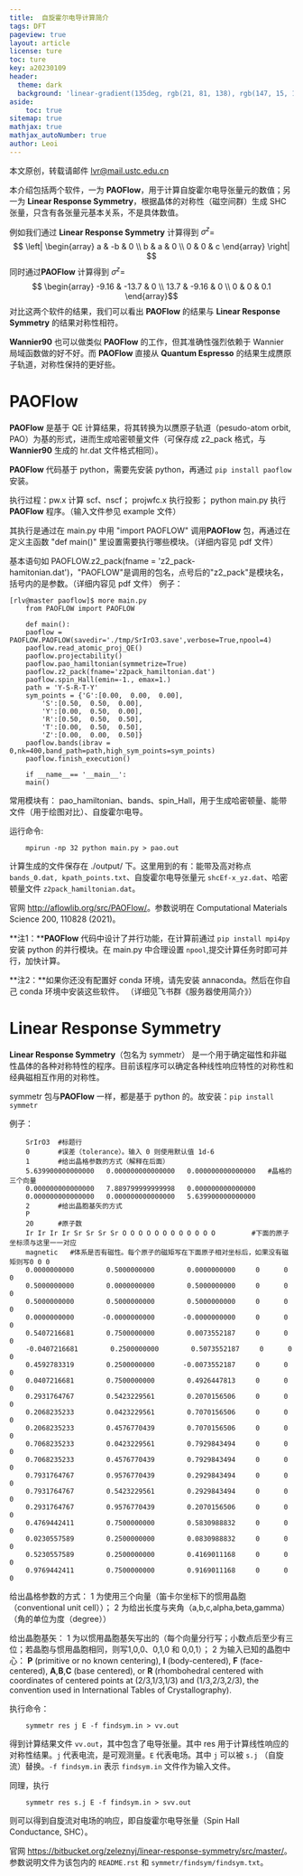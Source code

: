 ```yaml
---
title:  自旋霍尔电导计算简介
tags: DFT
pageview: true
layout: article
license: ture
toc: ture
key: a20230109
header:
  theme: dark
  background: 'linear-gradient(135deg, rgb(21, 81, 138), rgb(147, 15, 139))'
aside:
    toc: true
sitemap: true
mathjax: true
mathjax_autoNumber: true
author: Leoi
---
```

本文原创，转载请邮件 lvr@mail.ustc.edu.cn

本介绍包括两个软件，一为
**PAOFlow**，用于计算自旋霍尔电导张量元的数值；另一为 **Linear
Response Symmetry**，根据晶体的对称性（磁空间群）生成 SHC
张量，只含有各张量元基本关系，不是具体数值。

例如我们通过 **Linear Response Symmetry** 计算得到 $\sigma^z$=
$$
\left|
\begin{array}
     a & -b & 0 \\
     b &  a & 0  \\
     0 &  0 & c
\end{array}
\right| 
$$ 同时通过**PAOFlow** 计算得到 $\sigma^z$=
   $$ \begin{array}
        -9.16 & -13.7 & 0 \\
        13.7 & -9.16 & 0  \\
        0 & 0 & 0.1
    \end{array}$$ 对比这两个软件的结果，我们可以看出
**PAOFlow** 的结果与 **Linear Response Symmetry**
的结果对称性相符。

**Wannier90** 也可以做类似 **PAOFlow**
的工作，但其准确性强烈依赖于 Wannier 局域函数做的好不好。而
**PAOFlow** 直接从 **Quantum Espresso**
的结果生成赝原子轨道，对称性保持的更好些。

# **PAOFlow**

**PAOFlow** 是基于 QE
计算结果，将其转换为以赝原子轨道（pesudo-atom orbit,
PAO）为基的形式，进而生成哈密顿量文件（可保存成 z2_pack 格式，与
**Wannier90** 生成的 hr.dat 文件格式相同）。

**PAOFlow** 代码基于 python，需要先安装 python，再通过
`pip install paoflow` 安装。

执行过程：pw.x 计算 scf、nscf； projwfc.x 执行投影； python main.py
执行**PAOFlow** 程序。（输入文件参见 example 文件）

其执行是通过在 main.py 中用 "import PAOFLOW" 调用**PAOFlow**
包，再通过在定义主函数 "def main()" 里设置需要执行哪些模块。（详细内容见
pdf 文件）

基本语句如 PAOFLOW.z2_pack(fname =
'z2_pack-hamitonian.dat')，"PAOFLOW"是调用的包名，点号后的"z2_pack"是模块名，括号内的是参数。（详细内容见
pdf 文件） 例子：

    [rlv@master paoflow]$ more main.py
        from PAOFLOW import PAOFLOW
        
        def main():
        paoflow = PAOFLOW.PAOFLOW(savedir='./tmp/SrIrO3.save',verbose=True,npool=4)
        paoflow.read_atomic_proj_QE()
        paoflow.projectability()
        paoflow.pao_hamiltonian(symmetrize=True)
        paoflow.z2_pack(fname='z2pack_hamiltonian.dat')
        paoflow.spin_Hall(emin=-1., emax=1.)
        path = 'Y-S-R-T-Y'
        sym_points = {'G':[0.00,  0.00,  0.00], 
            'S':[0.50,  0.50,  0.00], 
            'Y':[0.00,  0.50,  0.00],
            'R':[0.50,  0.50,  0.50], 
            'T':[0.00,  0.50,  0.50], 
            'Z':[0.00,  0.00,  0.50]}
        paoflow.bands(ibrav = 0,nk=400,band_path=path,high_sym_points=sym_points)
        paoflow.finish_execution()
        
        if __name__== '__main__':
        main()

常用模块有：
pao_hamiltonian、bands、spin_Hall，用于生成哈密顿量、能带文件（用于绘图对比）、自旋霍尔电导。

运行命令:

        mpirun -np 32 python main.py > pao.out

计算生成的文件保存在 ./output/ 下。这里用到的有：能带及高对称点
`bands_0.dat, kpath_points.txt`、自旋霍尔电导张量元
`shcEf-x_yz.dat`、哈密顿量文件 `z2pack_hamiltonian.dat`。

官网 <http://aflowlib.org/src/PAOFlow/>。参数说明在 Computational
Materials Science 200, 110828 (2021)。

**注1：****PAOFlow** 代码中设计了并行功能，在计算前通过
`pip install mpi4py` 安装 python 的并行模块。在 main.py 中合理设置
`npool`,提交计算任务时即可并行，加快计算。

**注2：**如果你还没有配置好 conda 环境，请先安装 annaconda。然后在你自己
conda 环境中安装这些软件。 （详细见飞书群《服务器使用简介》）

#  **Linear Response Symmetry**

**Linear Response Symmetry**（包名为 symmetr）
是一个用于确定磁性和非磁性晶体的各种对称特性的程序。目前该程序可以确定各种线性响应特性的对称性和经典磁相互作用的对称性。

symmetr 包与**PAOFlow** 一样，都是基于 python
的。故安装：`pip install symmetr`

例子：

        SrIrO3  #标题行
        0       #误差（tolerance）。输入 0 则使用默认值 1d-6
        1       #给出晶格参数的方式（解释在后面）
        5.639900000000000   0.000000000000000   0.000000000000000   #晶格的三个向量
        0.000000000000000   7.889799999999998   0.000000000000000
        0.000000000000000   0.000000000000000   5.639900000000000
        2       #给出晶胞基矢的方式
        P       
        20      #原子数
        Ir Ir Ir Ir Sr Sr Sr Sr O O O O O O O O O O O O         #下面的原子坐标须与这里一一对应
        magnetic   #体系是否有磁性。每个原子的磁矩写在下面原子相对坐标后，如果没有磁矩则写0 0 0
        0.0000000000        0.5000000000        0.0000000000     0      0     0
        0.5000000000        0.0000000000        0.5000000000     0      0     0
        0.5000000000        0.5000000000        0.5000000000     0      0     0
        0.0000000000       -0.0000000000       -0.0000000000     0      0     0
        0.5407216681        0.7500000000        0.0073552187     0      0     0
        -0.0407216681        0.2500000000        0.5073552187     0      0     0
        0.4592783319        0.2500000000       -0.0073552187     0      0     0
        0.0407216681        0.7500000000        0.4926447813     0      0     0
        0.2931764767        0.5423229561        0.2070156506     0      0     0
        0.2068235233        0.0423229561        0.7070156506     0      0     0
        0.2068235233        0.4576770439        0.7070156506     0      0     0
        0.7068235233        0.0423229561        0.7929843494     0      0     0
        0.7068235233        0.4576770439        0.7929843494     0      0     0
        0.7931764767        0.9576770439        0.2929843494     0      0     0
        0.7931764767        0.5423229561        0.2929843494     0      0     0
        0.2931764767        0.9576770439        0.2070156506     0      0     0
        0.4769442411        0.7500000000        0.5830988832     0      0     0
        0.0230557589        0.2500000000        0.0830988832     0      0     0
        0.5230557589        0.2500000000        0.4169011168     0      0     0
        0.9769442411        0.7500000000        0.9169011168     0      0     0

给出晶格参数的方式： 1
为使用三个向量（笛卡尔坐标下的惯用晶胞（conventional unit cell））； 2
为给出长度与夹角（a,b,c,alpha,beta,gamma）（角的单位为度（degree））

给出晶胞基矢： 1
为以惯用晶胞基矢写出的（每个向量分行写；小数点后至少有三位；若晶胞与惯用晶胞相同，则写1,0,0、0,1,0
和 0,0,1）； 2 为输入已知的晶胞中心： **P** (primitive or no known
centering), **I** (body-centered), **F** (face-centered),
**A**,**B**,**C** (base centered), or **R** (rhombohedral centered with
coordinates of centered points at (2/3,1/3,1/3) and (1/3,2/3,2/3), the
convention used in International Tables of Crystallography).

执行命令：

        symmetr res j E -f findsym.in > vv.out

得到计算结果文件 `vv.out`，其中包含了电导张量。其中 res
用于计算线性响应的对称性结果。`j` 代表电流，是可观测量。`E`
代表电场。其中 `j` 可以被 `s.j` （自旋流）替换。`-f findsym.in` 表示
`findsym.in` 文件作为输入文件。

同理，执行

        symmetr res s.j E -f findsym.in > svv.out

则可以得到自旋流对电场的响应，即自旋霍尔电导张量（Spin Hall Conductance,
SHC）。

官网
<https://bitbucket.org/zeleznyj/linear-response-symmetry/src/master/>。参数说明文件为该包内的
`README.rst` 和 `symmetr/findsym/findsym.txt`。

